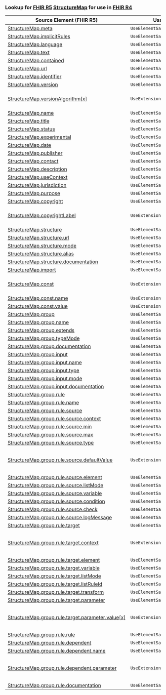 ### Lookup for [FHIR R5](https://hl7.org/fhir/R5/) [StructureMap](https://hl7.org/fhir/R5/StructureMap.html) for use in [FHIR R4](https://hl7.org/fhir/R4/)

| Source Element (FHIR R5) | Usage | Target |
| -------------- | ----- | ------ |
| [StructureMap.meta](https://hl7.org/fhir/R5/StructureMap.html#resource) | `UseElementSameName` | [StructureMap.meta](https://hl7.org/fhir/R4/StructureMap.html#resource) |
| [StructureMap.implicitRules](https://hl7.org/fhir/R5/StructureMap.html#resource) | `UseElementSameName` | [StructureMap.implicitRules](https://hl7.org/fhir/R4/StructureMap.html#resource) |
| [StructureMap.language](https://hl7.org/fhir/R5/StructureMap.html#resource) | `UseElementSameName` | [StructureMap.language](https://hl7.org/fhir/R4/StructureMap.html#resource) |
| [StructureMap.text](https://hl7.org/fhir/R5/StructureMap.html#resource) | `UseElementSameName` | [StructureMap.text](https://hl7.org/fhir/R4/StructureMap.html#resource) |
| [StructureMap.contained](https://hl7.org/fhir/R5/StructureMap.html#resource) | `UseElementSameName` | [StructureMap.contained](https://hl7.org/fhir/R4/StructureMap.html#resource) |
| [StructureMap.url](https://hl7.org/fhir/R5/StructureMap.html#resource) | `UseElementSameName` | [StructureMap.url](https://hl7.org/fhir/R4/StructureMap.html#resource) |
| [StructureMap.identifier](https://hl7.org/fhir/R5/StructureMap.html#resource) | `UseElementSameName` | [StructureMap.identifier](https://hl7.org/fhir/R4/StructureMap.html#resource) |
| [StructureMap.version](https://hl7.org/fhir/R5/StructureMap.html#resource) | `UseElementSameName` | [StructureMap.version](https://hl7.org/fhir/R4/StructureMap.html#resource) |
| [StructureMap.versionAlgorithm[x]](https://hl7.org/fhir/R5/StructureMap.html#resource) | `UseExtension` | [http://hl7.org/fhir/5.0/StructureDefinition/extension-StructureMap.versionAlgorithm](StructureDefinition-ext-R5-StructureMap.versionAlgorithm.html) |
| [StructureMap.name](https://hl7.org/fhir/R5/StructureMap.html#resource) | `UseElementSameName` | [StructureMap.name](https://hl7.org/fhir/R4/StructureMap.html#resource) |
| [StructureMap.title](https://hl7.org/fhir/R5/StructureMap.html#resource) | `UseElementSameName` | [StructureMap.title](https://hl7.org/fhir/R4/StructureMap.html#resource) |
| [StructureMap.status](https://hl7.org/fhir/R5/StructureMap.html#resource) | `UseElementSameName` | [StructureMap.status](https://hl7.org/fhir/R4/StructureMap.html#resource) |
| [StructureMap.experimental](https://hl7.org/fhir/R5/StructureMap.html#resource) | `UseElementSameName` | [StructureMap.experimental](https://hl7.org/fhir/R4/StructureMap.html#resource) |
| [StructureMap.date](https://hl7.org/fhir/R5/StructureMap.html#resource) | `UseElementSameName` | [StructureMap.date](https://hl7.org/fhir/R4/StructureMap.html#resource) |
| [StructureMap.publisher](https://hl7.org/fhir/R5/StructureMap.html#resource) | `UseElementSameName` | [StructureMap.publisher](https://hl7.org/fhir/R4/StructureMap.html#resource) |
| [StructureMap.contact](https://hl7.org/fhir/R5/StructureMap.html#resource) | `UseElementSameName` | [StructureMap.contact](https://hl7.org/fhir/R4/StructureMap.html#resource) |
| [StructureMap.description](https://hl7.org/fhir/R5/StructureMap.html#resource) | `UseElementSameName` | [StructureMap.description](https://hl7.org/fhir/R4/StructureMap.html#resource) |
| [StructureMap.useContext](https://hl7.org/fhir/R5/StructureMap.html#resource) | `UseElementSameName` | [StructureMap.useContext](https://hl7.org/fhir/R4/StructureMap.html#resource) |
| [StructureMap.jurisdiction](https://hl7.org/fhir/R5/StructureMap.html#resource) | `UseElementSameName` | [StructureMap.jurisdiction](https://hl7.org/fhir/R4/StructureMap.html#resource) |
| [StructureMap.purpose](https://hl7.org/fhir/R5/StructureMap.html#resource) | `UseElementSameName` | [StructureMap.purpose](https://hl7.org/fhir/R4/StructureMap.html#resource) |
| [StructureMap.copyright](https://hl7.org/fhir/R5/StructureMap.html#resource) | `UseElementSameName` | [StructureMap.copyright](https://hl7.org/fhir/R4/StructureMap.html#resource) |
| [StructureMap.copyrightLabel](https://hl7.org/fhir/R5/StructureMap.html#resource) | `UseExtension` | [http://hl7.org/fhir/5.0/StructureDefinition/extension-StructureMap.copyrightLabel](StructureDefinition-ext-R5-StructureMap.copyrightLabel.html) |
| [StructureMap.structure](https://hl7.org/fhir/R5/StructureMap.html#resource) | `UseElementSameName` | [StructureMap.structure](https://hl7.org/fhir/R4/StructureMap.html#resource) |
| [StructureMap.structure.url](https://hl7.org/fhir/R5/StructureMap.html#resource) | `UseElementSameName` | [StructureMap.structure.url](https://hl7.org/fhir/R4/StructureMap.html#resource) |
| [StructureMap.structure.mode](https://hl7.org/fhir/R5/StructureMap.html#resource) | `UseElementSameName` | [StructureMap.structure.mode](https://hl7.org/fhir/R4/StructureMap.html#resource) |
| [StructureMap.structure.alias](https://hl7.org/fhir/R5/StructureMap.html#resource) | `UseElementSameName` | [StructureMap.structure.alias](https://hl7.org/fhir/R4/StructureMap.html#resource) |
| [StructureMap.structure.documentation](https://hl7.org/fhir/R5/StructureMap.html#resource) | `UseElementSameName` | [StructureMap.structure.documentation](https://hl7.org/fhir/R4/StructureMap.html#resource) |
| [StructureMap.import](https://hl7.org/fhir/R5/StructureMap.html#resource) | `UseElementSameName` | [StructureMap.import](https://hl7.org/fhir/R4/StructureMap.html#resource) |
| [StructureMap.const](https://hl7.org/fhir/R5/StructureMap.html#resource) | `UseExtension` | [http://hl7.org/fhir/5.0/StructureDefinition/extension-StructureMap.const](StructureDefinition-ext-R5-StructureMap.const.html) |
| [StructureMap.const.name](https://hl7.org/fhir/R5/StructureMap.html#resource) | `UseExtensionFromAncestor` | - |
| [StructureMap.const.value](https://hl7.org/fhir/R5/StructureMap.html#resource) | `UseExtensionFromAncestor` | - |
| [StructureMap.group](https://hl7.org/fhir/R5/StructureMap.html#resource) | `UseElementSameName` | [StructureMap.group](https://hl7.org/fhir/R4/StructureMap.html#resource) |
| [StructureMap.group.name](https://hl7.org/fhir/R5/StructureMap.html#resource) | `UseElementSameName` | [StructureMap.group.name](https://hl7.org/fhir/R4/StructureMap.html#resource) |
| [StructureMap.group.extends](https://hl7.org/fhir/R5/StructureMap.html#resource) | `UseElementSameName` | [StructureMap.group.extends](https://hl7.org/fhir/R4/StructureMap.html#resource) |
| [StructureMap.group.typeMode](https://hl7.org/fhir/R5/StructureMap.html#resource) | `UseElementSameName` | [StructureMap.group.typeMode](https://hl7.org/fhir/R4/StructureMap.html#resource) |
| [StructureMap.group.documentation](https://hl7.org/fhir/R5/StructureMap.html#resource) | `UseElementSameName` | [StructureMap.group.documentation](https://hl7.org/fhir/R4/StructureMap.html#resource) |
| [StructureMap.group.input](https://hl7.org/fhir/R5/StructureMap.html#resource) | `UseElementSameName` | [StructureMap.group.input](https://hl7.org/fhir/R4/StructureMap.html#resource) |
| [StructureMap.group.input.name](https://hl7.org/fhir/R5/StructureMap.html#resource) | `UseElementSameName` | [StructureMap.group.input.name](https://hl7.org/fhir/R4/StructureMap.html#resource) |
| [StructureMap.group.input.type](https://hl7.org/fhir/R5/StructureMap.html#resource) | `UseElementSameName` | [StructureMap.group.input.type](https://hl7.org/fhir/R4/StructureMap.html#resource) |
| [StructureMap.group.input.mode](https://hl7.org/fhir/R5/StructureMap.html#resource) | `UseElementSameName` | [StructureMap.group.input.mode](https://hl7.org/fhir/R4/StructureMap.html#resource) |
| [StructureMap.group.input.documentation](https://hl7.org/fhir/R5/StructureMap.html#resource) | `UseElementSameName` | [StructureMap.group.input.documentation](https://hl7.org/fhir/R4/StructureMap.html#resource) |
| [StructureMap.group.rule](https://hl7.org/fhir/R5/StructureMap.html#resource) | `UseElementSameName` | [StructureMap.group.rule](https://hl7.org/fhir/R4/StructureMap.html#resource) |
| [StructureMap.group.rule.name](https://hl7.org/fhir/R5/StructureMap.html#resource) | `UseElementSameName` | [StructureMap.group.rule.name](https://hl7.org/fhir/R4/StructureMap.html#resource) |
| [StructureMap.group.rule.source](https://hl7.org/fhir/R5/StructureMap.html#resource) | `UseElementSameName` | [StructureMap.group.rule.source](https://hl7.org/fhir/R4/StructureMap.html#resource) |
| [StructureMap.group.rule.source.context](https://hl7.org/fhir/R5/StructureMap.html#resource) | `UseElementSameName` | [StructureMap.group.rule.source.context](https://hl7.org/fhir/R4/StructureMap.html#resource) |
| [StructureMap.group.rule.source.min](https://hl7.org/fhir/R5/StructureMap.html#resource) | `UseElementSameName` | [StructureMap.group.rule.source.min](https://hl7.org/fhir/R4/StructureMap.html#resource) |
| [StructureMap.group.rule.source.max](https://hl7.org/fhir/R5/StructureMap.html#resource) | `UseElementSameName` | [StructureMap.group.rule.source.max](https://hl7.org/fhir/R4/StructureMap.html#resource) |
| [StructureMap.group.rule.source.type](https://hl7.org/fhir/R5/StructureMap.html#resource) | `UseElementSameName` | [StructureMap.group.rule.source.type](https://hl7.org/fhir/R4/StructureMap.html#resource) |
| [StructureMap.group.rule.source.defaultValue](https://hl7.org/fhir/R5/StructureMap.html#resource) | `UseExtension` | [http://hl7.org/fhir/5.0/StructureDefinition/extension-StructureMap.group.rule.source.defaultValue](StructureDefinition-ext-R5-StructureMap.gr.ru.so.defaultValue.html) |
| [StructureMap.group.rule.source.element](https://hl7.org/fhir/R5/StructureMap.html#resource) | `UseElementSameName` | [StructureMap.group.rule.source.element](https://hl7.org/fhir/R4/StructureMap.html#resource) |
| [StructureMap.group.rule.source.listMode](https://hl7.org/fhir/R5/StructureMap.html#resource) | `UseElementSameName` | [StructureMap.group.rule.source.listMode](https://hl7.org/fhir/R4/StructureMap.html#resource) |
| [StructureMap.group.rule.source.variable](https://hl7.org/fhir/R5/StructureMap.html#resource) | `UseElementSameName` | [StructureMap.group.rule.source.variable](https://hl7.org/fhir/R4/StructureMap.html#resource) |
| [StructureMap.group.rule.source.condition](https://hl7.org/fhir/R5/StructureMap.html#resource) | `UseElementSameName` | [StructureMap.group.rule.source.condition](https://hl7.org/fhir/R4/StructureMap.html#resource) |
| [StructureMap.group.rule.source.check](https://hl7.org/fhir/R5/StructureMap.html#resource) | `UseElementSameName` | [StructureMap.group.rule.source.check](https://hl7.org/fhir/R4/StructureMap.html#resource) |
| [StructureMap.group.rule.source.logMessage](https://hl7.org/fhir/R5/StructureMap.html#resource) | `UseElementSameName` | [StructureMap.group.rule.source.logMessage](https://hl7.org/fhir/R4/StructureMap.html#resource) |
| [StructureMap.group.rule.target](https://hl7.org/fhir/R5/StructureMap.html#resource) | `UseElementSameName` | [StructureMap.group.rule.target](https://hl7.org/fhir/R4/StructureMap.html#resource) |
| [StructureMap.group.rule.target.context](https://hl7.org/fhir/R5/StructureMap.html#resource) | `UseExtension` | [http://hl7.org/fhir/5.0/StructureDefinition/extension-StructureMap.group.rule.target.context](StructureDefinition-ext-R5-StructureMap.gr.ru.ta.context.html) |
| [StructureMap.group.rule.target.element](https://hl7.org/fhir/R5/StructureMap.html#resource) | `UseElementSameName` | [StructureMap.group.rule.target.element](https://hl7.org/fhir/R4/StructureMap.html#resource) |
| [StructureMap.group.rule.target.variable](https://hl7.org/fhir/R5/StructureMap.html#resource) | `UseElementSameName` | [StructureMap.group.rule.target.variable](https://hl7.org/fhir/R4/StructureMap.html#resource) |
| [StructureMap.group.rule.target.listMode](https://hl7.org/fhir/R5/StructureMap.html#resource) | `UseElementSameName` | [StructureMap.group.rule.target.listMode](https://hl7.org/fhir/R4/StructureMap.html#resource) |
| [StructureMap.group.rule.target.listRuleId](https://hl7.org/fhir/R5/StructureMap.html#resource) | `UseElementSameName` | [StructureMap.group.rule.target.listRuleId](https://hl7.org/fhir/R4/StructureMap.html#resource) |
| [StructureMap.group.rule.target.transform](https://hl7.org/fhir/R5/StructureMap.html#resource) | `UseElementSameName` | [StructureMap.group.rule.target.transform](https://hl7.org/fhir/R4/StructureMap.html#resource) |
| [StructureMap.group.rule.target.parameter](https://hl7.org/fhir/R5/StructureMap.html#resource) | `UseElementSameName` | [StructureMap.group.rule.target.parameter](https://hl7.org/fhir/R4/StructureMap.html#resource) |
| [StructureMap.group.rule.target.parameter.value[x]](https://hl7.org/fhir/R5/StructureMap.html#resource) | `UseExtension` | [http://hl7.org/fhir/5.0/StructureDefinition/extension-StructureMap.group.rule.target.parameter.value](StructureDefinition-ext-R5-StructureMap.gr.ru.ta.pa.value.html) |
| [StructureMap.group.rule.rule](https://hl7.org/fhir/R5/StructureMap.html#resource) | `UseElementSameName` | [StructureMap.group.rule.rule](https://hl7.org/fhir/R4/StructureMap.html#resource) |
| [StructureMap.group.rule.dependent](https://hl7.org/fhir/R5/StructureMap.html#resource) | `UseElementSameName` | [StructureMap.group.rule.dependent](https://hl7.org/fhir/R4/StructureMap.html#resource) |
| [StructureMap.group.rule.dependent.name](https://hl7.org/fhir/R5/StructureMap.html#resource) | `UseElementSameName` | [StructureMap.group.rule.dependent.name](https://hl7.org/fhir/R4/StructureMap.html#resource) |
| [StructureMap.group.rule.dependent.parameter](https://hl7.org/fhir/R5/StructureMap.html#resource) | `UseExtension` | [http://hl7.org/fhir/5.0/StructureDefinition/extension-StructureMap.group.rule.dependent.parameter](StructureDefinition-ext-R5-StructureMap.gr.ru.de.parameter.html) |
| [StructureMap.group.rule.documentation](https://hl7.org/fhir/R5/StructureMap.html#resource) | `UseElementSameName` | [StructureMap.group.rule.documentation](https://hl7.org/fhir/R4/StructureMap.html#resource) |
